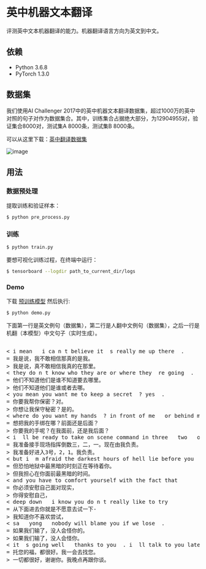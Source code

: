 # 英中机器文本翻译

评测英中文本机器翻译的能力。机器翻译语言方向为英文到中文。


## 依赖

- Python 3.6.8
- PyTorch 1.3.0

## 数据集

我们使用AI Challenger 2017中的英中机器文本翻译数据集，超过1000万的英中对照的句子对作为数据集合。其中，训练集合占据绝大部分，为12904955对，验证集合8000对，测试集A 8000条，测试集B 8000条。

可以从这里下载：[英中翻译数据集](https://challenger.ai/datasets/translation)

![image](https://github.com/foamliu/Transformer/raw/master/images/dataset.png)

## 用法

### 数据预处理
提取训练和验证样本：
```bash
$ python pre_process.py
```

### 训练
```bash
$ python train.py
```

要想可视化训练过程，在终端中运行：
```bash
$ tensorboard --logdir path_to_current_dir/logs
```

### Demo
下载 [预训练模型](https://github.com/foamliu/Scene-Classification/releases/download/v1.0/model.85-0.7657.hdf5) 然后执行:

```bash
$ python demo.py
```

下面第一行是英文例句（数据集），第二行是人翻中文例句（数据集），之后一行是机翻（本模型）中文句子（实时生成）。

<pre>

< i mean   i ca n t believe it  s really me up there  .
= 我是说，我不敢相信那真的是我。
> 我是说，真不敢相信我真的在那里。
< they do n t know who they are or where they  re going  .
= 他们不知道他们是谁不知道要去哪里。
> 他们不知道他们是谁或者去哪。
< you mean you want me to keep a secret  ? yes  .
= 你要我帮你保密？对。
> 你想让我保守秘密？是的。
< where do you want my hands  ? in front of me   or behind me  ?
= 想把我的手绑在哪？前面还是后面？
> 你要我的手呢？在我面前，还是我后面？
< i  ll be ready to take on scene command in three   two   one  . i  m in charge  .
= 我准备接手现场指挥倒数三，二，一。现在由我负责。
> 我准备好进入3号，2，1。我负责。
< but i  m afraid the darkest hours of hell lie before you  .
= 但恐怕地狱中最黑暗的时刻正在等待着你。
> 但我担心在你面前最黑暗的时间。
< and you have to comfort yourself with the fact that
= 你必须安慰自己面对现实，
> 你得安慰自己，
< deep down   i know you do n t really like to try
= 从下面进去你就是不愿意去试一下-
> 我知道你不喜欢尝试，
< sa   yong   nobody will blame you if we lose  .
= 如果我们输了，没人会怪你的。
> 如果我们输了，没人会怪你。
< it  s going well   thanks to you  . i  ll talk to you later  .
= 托您的福，都很好。我一会去找您。
> 一切都很好，谢谢你。我晚点再跟你谈。


</pre>